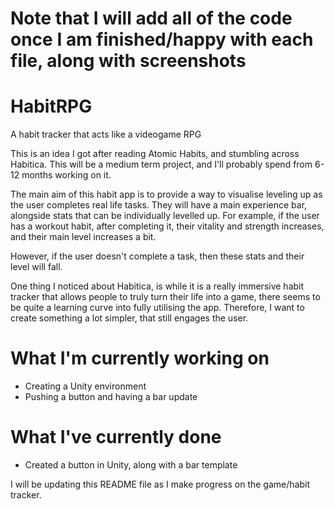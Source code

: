 # Note that I will add all of the code once I am finished/happy with each file, along with screenshots

# HabitRPG
A habit tracker that acts like a videogame RPG

This is an idea I got after reading Atomic Habits, and stumbling across Habitica. This will be a medium term project, and I'll probably spend from 6-12 months working on it.

The main aim of this habit app is to provide a way to visualise leveling up as the user completes real life tasks. They will have a main experience bar, alongside stats that can be individually levelled up.
For example, if the user has a workout habit, after completing it, their vitality and strength increases, and their main level increases a bit.

However, if the user doesn't complete a task, then these stats and their level will fall.

One thing I noticed about Habitica, is while it is a really immersive habit tracker that allows people to truly turn their life into a game, there seems to be quite a learning curve into fully utilising the app.
Therefore, I want to create something a lot simpler, that still engages the user.

# What I'm currently working on

* Creating a Unity environment
* Pushing a button and having a bar update

# What I've currently done

* Created a button in Unity, along with a bar template



I will be updating this README file as I make progress on the game/habit tracker.
